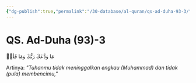 ```yaml
---
{"dg-publish":true,"permalink":"/30-database/al-quran/qs-ad-duha-93-3/"}
---
```



# QS. Ad-Duha (93)-3
مَا وَدَّعَكَ رَبُّكَ وَمَا قَلٰىۗ

Artinya: *"Tuhanmu tidak meninggalkan engkau (Muhammad) dan tidak (pula) membencimu,"*
